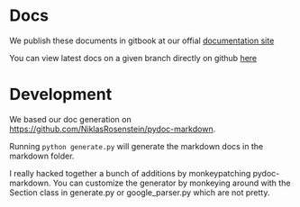 # Docs

We publish these documents in gitbook at our offial [documentation site](https://docs.wandb.com)

You can view latest docs on a given branch directly on github [here](docs/markdown)

# Development

We based our doc generation on https://github.com/NiklasRosenstein/pydoc-markdown.

Running `python generate.py` will generate the markdown docs in the markdown folder.

I really hacked together a bunch of additions by monkeypatching pydoc-markdown. You can customize the generator by monkeying around with the Section class in generate.py or google_parser.py which are not pretty.
